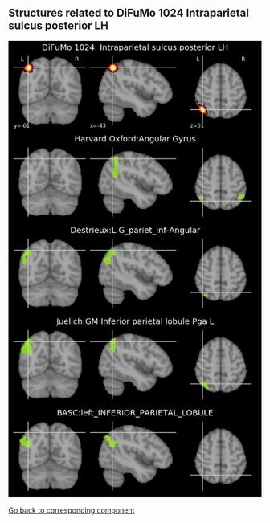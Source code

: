 


## Structures related to DiFuMo 1024 Intraparietal sulcus posterior LH

![298](298.jpg "Structures related to DiFuMo 1024 Intraparietal sulcus posterior LH")

[Go back to corresponding component](https://parietal-inria.github.io/DiFuMo/1024/html/298.html)